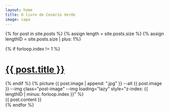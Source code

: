 ```yaml
---
layout: home
title: O livro de Cesário Verde
image: capa
---
```


{% for post in site.posts %}
{% assign length = site.posts.size %}
{% assign lengthID = site.posts.size | plus: 1%}

  <div id="js-{{ forloop.index }}" class="post -fixed{% if forloop.index == 1 %} -first{% endif %}{% if forloop.index == length %} -last{% endif %}">
    <span id="{{ post.url | remove: '/' }}">
    {% if forloop.index != 1 %}
      <div class="post-header ctnr-golden">
        <h1 class="post-title">
          <a href="{{ site.baseurl }}{{ post.url }}">{{ post.title }}</a>
        </h1>
      </div>
    {% endif %}
    </span>
 	{% picture {{ post.image | append: ".jpg" }} --alt {{ post.image }} --img class="post-image" --img loading="lazy" style="z-index: {{ lengthID | minus: forloop.index }}" %}
	<div class="ctnr-wide">
    {{ post.content }}
    </div>
  </div>
{% endfor %}
